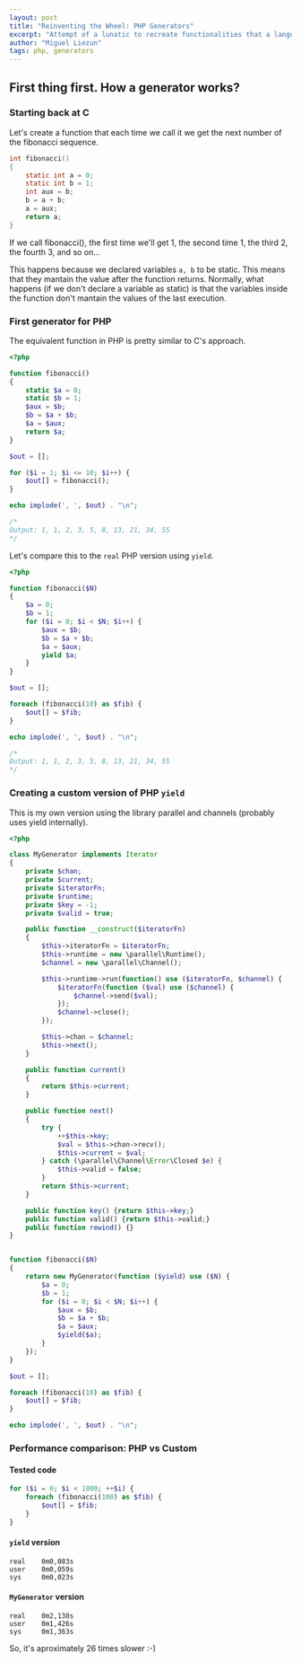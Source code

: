 ```yaml
---
layout: post
title: "Reinventing the Wheel: PHP Generators"
excerpt: "Attempt of a lunatic to recreate functionalities that a language already has using the same language, and failing."
author: "Miguel Liezun"
tags: php, generators
---
```


## First thing first. How a generator works?

### Starting back at C

Let's create a function that each time we call it we get the next number of the fibonacci sequence.

```c
int fibonacci()
{
    static int a = 0;
    static int b = 1;
    int aux = b;
    b = a + b;
    a = aux;
    return a;
}
```

If we call fibonacci(), the first time we'll get 1, the second time 1, the third 2, the fourth 3, and so on...

This happens because we declared variables `a, b` to be static. This means that they mantain the value after the function returns. Normally, what happens (if we don't declare a variable as static) is that the variables inside the function don't mantain the values of the last execution.

### First generator for PHP

The equivalent function in PHP is pretty similar to C's approach.

```php
<?php

function fibonacci()
{
    static $a = 0;
    static $b = 1;
    $aux = $b;
    $b = $a + $b;
    $a = $aux;
    return $a;
}

$out = [];

for ($i = 1; $i <= 10; $i++) {
    $out[] = fibonacci();
}

echo implode(', ', $out) . "\n";

/*
Output: 1, 1, 2, 3, 5, 8, 13, 21, 34, 55
*/
```

Let's compare this to the `real` PHP version using `yield`.

```php
<?php

function fibonacci($N)
{
    $a = 0;
    $b = 1;
    for ($i = 0; $i < $N; $i++) {
        $aux = $b;
        $b = $a + $b;
        $a = $aux;
        yield $a;
    }
}

$out = [];

foreach (fibonacci(10) as $fib) {
    $out[] = $fib;
}

echo implode(', ', $out) . "\n";

/*
Output: 1, 1, 2, 3, 5, 8, 13, 21, 34, 55
*/
```

### Creating a custom version of PHP `yield`

This is my own version using the library parallel and channels (probably uses yield internally).

```php
<?php

class MyGenerator implements Iterator
{
    private $chan;
    private $current;
    private $iteratorFn;
    private $runtime;
    private $key = -1;
    private $valid = true;

    public function __construct($iteratorFn)
    {
        $this->iteratorFn = $iteratorFn;
        $this->runtime = new \parallel\Runtime();
        $channel = new \parallel\Channel();

        $this->runtime->run(function() use ($iteratorFn, $channel) {
            $iteratorFn(function ($val) use ($channel) {
                $channel->send($val);
            });
            $channel->close();
        });

        $this->chan = $channel;
        $this->next();
    }

    public function current()
    {
        return $this->current;
    }

    public function next()
    {
        try {
            ++$this->key;
            $val = $this->chan->recv();
            $this->current = $val;
        } catch (\parallel\Channel\Error\Closed $e) {
            $this->valid = false;
        }
        return $this->current;
    }

    public function key() {return $this->key;}
    public function valid() {return $this->valid;}
    public function rewind() {}
}


function fibonacci($N)
{
    return new MyGenerator(function ($yield) use ($N) {
        $a = 0;
        $b = 1;
        for ($i = 0; $i < $N; $i++) {
            $aux = $b;
            $b = $a + $b;
            $a = $aux;
            $yield($a);
        }
    });
}

$out = [];

foreach (fibonacci(10) as $fib) {
    $out[] = $fib;
}

echo implode(', ', $out) . "\n";
```

### Performance comparison: PHP vs Custom

#### Tested code

```php
for ($i = 0; $i < 1000; ++$i) {
    foreach (fibonacci(100) as $fib) {
        $out[] = $fib;
    }
}
```

#### `yield` version

```
real    0m0,083s
user    0m0,059s
sys     0m0,023s
```

#### `MyGenerator` version

```
real    0m2,138s
user    0m1,426s
sys     0m1,363s
```

So, it's aproximately 26 times slower :-)
